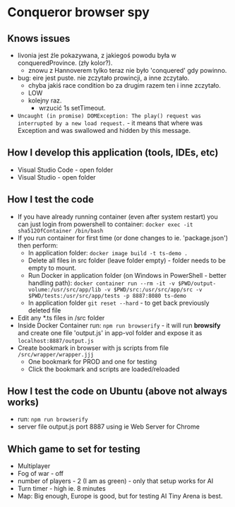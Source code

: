 # Conqueror browser spy

## Knows issues

* livonia jest źle pokazywana, z jakiegoś powodu była w conqueredProvince. (zły kolor?).
  * znowu z Hannoverem tylko teraz nie było 'conquered' gdy powinno.
* bug: eire jest puste. nie zczytało prowincji, a inne zczytało.
	- chyba jakiś race condition bo za drugim razem ten i inne zczytało.
	- LOW
	- kolejny raz.
		- wrzucić 1s setTimeout.
* `Uncaught (in promise) DOMException: The play() request was interrupted by a new load request.` - it means that where was Exception and was swallowed and hidden by this message.

## How I develop this application (tools, IDEs, etc)

* Visual Studio Code - open folder
* Visual Studio - open folder

## How I test the code

* If you have already running container (even after system restart) you can just login from powershell to container: `docker exec -it sha512OfContainer /bin/bash`
* If you run container for first time (or done changes to ie. 'package.json') then perform:
  * In application folder: `docker image build -t ts-demo .`
  * Delete all files in src folder (leave folder empty) - folder needs to be empty to mount.
  * Run Docker in application folder (on Windows in PowerShell - better handling path): `docker container run --rm -it -v $PWD/output-volume:/usr/src/app/lib -v $PWD/src:/usr/src/app/src -v $PWD/tests:/usr/src/app/tests -p 8887:8080 ts-demo`
  * In application folder `git reset --hard` - to get back previously deleted file
* Edit any *.ts files in /src folder
* Inside Docker Container run: `npm run browserify` - it will run **browsify** and create one file 'output.js' in app-vol folder and expose it as `localhost:8887/output.js`
* Create bookmark in browser with js scripts from file `/src/wrapper/wrapper.jjj`
  * One bookmark for PROD and one for testing
  * Click the bookmark and scripts are loaded/reloaded

## How I test the code on Ubuntu (above not always works)

* run: `npm run browserify`
* server file output.js port 8887 using ie Web Server for Chrome

## Which game to set for testing

* Multiplayer
* Fog of war - off
* number of players - 2 (I am as green) - only that setup works for AI
* Turn timer - high ie. 8 minutes
* Map: Big enough, Europe is good, but for testing AI Tiny Arena is best.
